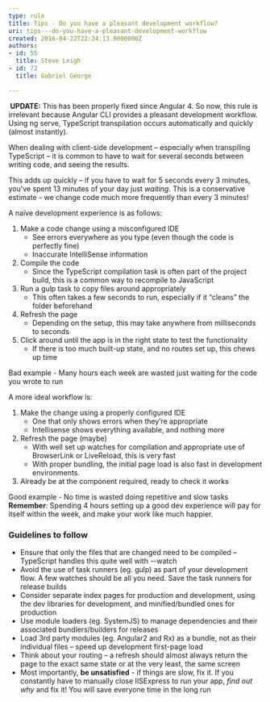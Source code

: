 ```yaml
---
type: rule
title: Tips - Do you have a pleasant development workflow?
uri: tips---do-you-have-a-pleasant-development-workflow
created: 2016-04-22T22:24:13.0000000Z
authors:
- id: 55
  title: Steve Leigh
- id: 72
  title: Gabriel George

---
```


 
**​​ UPDATE:** This has been properly fixed since Angular 4. So now, this rule is irrelevant because Angular CLI provides a pleasant development workflow. Using ng serve, TypeScript transpilation occurs automatically and quickly (almost instantly).​

When dealing with client-side development – especially when transpiling TypeScript – it is common to have to wait for several seconds between writing code, and seeing the results.

This adds up quickly – if you have to wait for 5 seconds every 3 minutes, you've spent 13 minutes of your day just *waiting*. This is a conservative estimate - we change code much more frequently than every 3 minutes!
 
A naïve development experience is as follows:

1. Make a code change using a misconfigured IDE
    - See errors everywhere as you type (even though the code is perfectly fine)
    - Inaccurate IntelliSense information
2. Compile the code
    - Since the TypeScript compilation task is often part of the project build, this is a common way to recompile to JavaScript
3. Run a gulp task to copy files around appropriately
    - This often takes a few seconds to run, especially if it “cleans” the folder beforehand
4. Refresh the page
    - Depending on the setup, this may take anywhere from milliseconds to seconds
5. Click around until the app is in the right state to test the functionality
    - If there is too much built-up state, and no routes set up, this chews up time

 Bad example - Many hours each week are wasted just waiting for the code you wrote to run

A more ideal workflow is:
 
1. Make the change using a properly configured IDE
    - One that only shows errors when they’re appropriate
    - Intellisense shows everything available, and nothing more
2. Refresh the page (maybe)
    - With well set up watches for compilation and appropriate use of BrowserLink or LiveReload, this is very fast
    - With proper bundling, the initial page load is also fast in development environments.
3. Already be at the component required, ready to check it works

 Good example - No time is wasted doing repetitive and slow tasks 
**Remember**: Spending 4 hours setting up a good dev experience will pay for itself within the week, and make your work like much happier.

### Guidelines to follow


- Ensure that only the files that are changed need to be compiled – TypeScript handles this quite well with --watch
- Avoid the use of task runners (eg. gulp) as part of your development flow. A few watches should be all you need. Save the task runners for release builds
- Consider separate index pages for production and development, using the dev libraries for development, and minified/bundled ones for production
- Use module loaders (eg. SystemJS) to manage dependencies and their associated bundlers/builders for releases
- Load 3rd party modules (eg. Angular2 and Rx) as a bundle, not as their individual files – speed up development first-page load
- Think about your routing – a refresh should almost always return the page to the exact same state or at the very least, the same screen
- Most importantly, **be unsatisfied** - if things are slow, fix it. If you constantly have to manually close IISExpress to run your app, *find out why* and fix it! You will save everyone time in the long run​​


